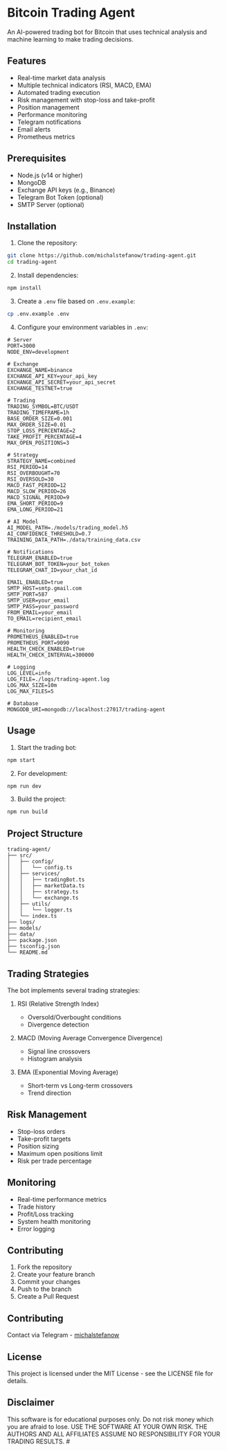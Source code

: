 # Bitcoin Trading Agent

An AI-powered trading bot for Bitcoin that uses technical analysis and machine learning to make trading decisions.

## Features

- Real-time market data analysis
- Multiple technical indicators (RSI, MACD, EMA)
- Automated trading execution
- Risk management with stop-loss and take-profit
- Position management
- Performance monitoring
- Telegram notifications
- Email alerts
- Prometheus metrics

## Prerequisites

- Node.js (v14 or higher)
- MongoDB
- Exchange API keys (e.g., Binance)
- Telegram Bot Token (optional)
- SMTP Server (optional)

## Installation

1. Clone the repository:
```bash
git clone https://github.com/michalstefanow/trading-agent.git
cd trading-agent
```

2. Install dependencies:
```bash
npm install
```

3. Create a `.env` file based on `.env.example`:
```bash
cp .env.example .env
```

4. Configure your environment variables in `.env`:
```env
# Server
PORT=3000
NODE_ENV=development

# Exchange
EXCHANGE_NAME=binance
EXCHANGE_API_KEY=your_api_key
EXCHANGE_API_SECRET=your_api_secret
EXCHANGE_TESTNET=true

# Trading
TRADING_SYMBOL=BTC/USDT
TRADING_TIMEFRAME=1h
BASE_ORDER_SIZE=0.001
MAX_ORDER_SIZE=0.01
STOP_LOSS_PERCENTAGE=2
TAKE_PROFIT_PERCENTAGE=4
MAX_OPEN_POSITIONS=3

# Strategy
STRATEGY_NAME=combined
RSI_PERIOD=14
RSI_OVERBOUGHT=70
RSI_OVERSOLD=30
MACD_FAST_PERIOD=12
MACD_SLOW_PERIOD=26
MACD_SIGNAL_PERIOD=9
EMA_SHORT_PERIOD=9
EMA_LONG_PERIOD=21

# AI Model
AI_MODEL_PATH=./models/trading_model.h5
AI_CONFIDENCE_THRESHOLD=0.7
TRAINING_DATA_PATH=./data/training_data.csv

# Notifications
TELEGRAM_ENABLED=true
TELEGRAM_BOT_TOKEN=your_bot_token
TELEGRAM_CHAT_ID=your_chat_id

EMAIL_ENABLED=true
SMTP_HOST=smtp.gmail.com
SMTP_PORT=587
SMTP_USER=your_email
SMTP_PASS=your_password
FROM_EMAIL=your_email
TO_EMAIL=recipient_email

# Monitoring
PROMETHEUS_ENABLED=true
PROMETHEUS_PORT=9090
HEALTH_CHECK_ENABLED=true
HEALTH_CHECK_INTERVAL=300000

# Logging
LOG_LEVEL=info
LOG_FILE=./logs/trading-agent.log
LOG_MAX_SIZE=10m
LOG_MAX_FILES=5

# Database
MONGODB_URI=mongodb://localhost:27017/trading-agent
```

## Usage

1. Start the trading bot:
```bash
npm start
```

2. For development:
```bash
npm run dev
```

3. Build the project:
```bash
npm run build
```

## Project Structure

```
trading-agent/
├── src/
│   ├── config/
│   │   └── config.ts
│   ├── services/
│   │   ├── tradingBot.ts
│   │   ├── marketData.ts
│   │   ├── strategy.ts
│   │   └── exchange.ts
│   ├── utils/
│   │   └── logger.ts
│   └── index.ts
├── logs/
├── models/
├── data/
├── package.json
├── tsconfig.json
└── README.md
```

## Trading Strategies

The bot implements several trading strategies:

1. RSI (Relative Strength Index)
   - Oversold/Overbought conditions
   - Divergence detection

2. MACD (Moving Average Convergence Divergence)
   - Signal line crossovers
   - Histogram analysis

3. EMA (Exponential Moving Average)
   - Short-term vs Long-term crossovers
   - Trend direction

## Risk Management

- Stop-loss orders
- Take-profit targets
- Position sizing
- Maximum open positions limit
- Risk per trade percentage

## Monitoring

- Real-time performance metrics
- Trade history
- Profit/Loss tracking
- System health monitoring
- Error logging

## Contributing

1. Fork the repository
2. Create your feature branch
3. Commit your changes
4. Push to the branch
5. Create a Pull Request

## Contributing

Contact via Telegram - [michalstefanow](https://t.me/mylord1_1)

## License

This project is licensed under the MIT License - see the LICENSE file for details.

## Disclaimer

This software is for educational purposes only. Do not risk money which you are afraid to lose. USE THE SOFTWARE AT YOUR OWN RISK. THE AUTHORS AND ALL AFFILIATES ASSUME NO RESPONSIBILITY FOR YOUR TRADING RESULTS. #


